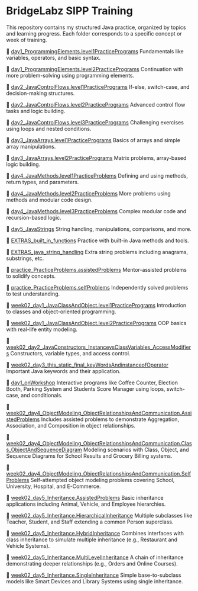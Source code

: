 # BridgeLabz SIPP Training

This repository contains my structured Java practice, organized by topics and learning progress. Each folder corresponds to a specific concept or week of training.

📁 [day1_ProgrammingElements.level1PracticePrograms](https://github.com/arpit1674/BridgeLabz-SIPP-Training/tree/main/src/day1_ProgrammingElements/level1PracticePrograms)
Fundamentals like variables, operators, and basic syntax.

📁 [day1_ProgrammingElements.level2PracticePrograms](https://github.com/arpit1674/BridgeLabz-SIPP-Training/tree/main/src/day1_ProgrammingElements/level2PracticePrograms)
Continuation with more problem-solving using programming elements.

📁 [day2_JavaControlFlows.level1PracticePrograms](https://github.com/arpit1674/BridgeLabz-SIPP-Training/tree/main/src/day2_JavaControlFlows/level1PracticePrograms)
If-else, switch-case, and decision-making structures.

📁 [day2_JavaControlFlows.level2PracticePrograms](https://github.com/arpit1674/BridgeLabz-SIPP-Training/tree/main/src/day2_JavaControlFlows/level2PracticePrograms)
Advanced control flow tasks and logic building.

📁 [day2_JavaControlFlows.level3PracticePrograms](https://github.com/arpit1674/BridgeLabz-SIPP-Training/tree/main/src/day2_JavaControlFlows/level3PracticePrograms)
Challenging exercises using loops and nested conditions.

📁 [day3_JavaArrays.level1PracticePrograms](https://github.com/arpit1674/BridgeLabz-SIPP-Training/tree/main/src/day3_JavaArrays/level1PracticePrograms)
Basics of arrays and simple array manipulations.

📁 [day3_JavaArrays.level2PracticePrograms](https://github.com/arpit1674/BridgeLabz-SIPP-Training/tree/main/src/day3_JavaArrays/level2PracticePrograms)
Matrix problems, array-based logic building.

📁 [day4_JavaMethods.level1PracticeProblems](https://github.com/arpit1674/BridgeLabz-SIPP-Training/tree/main/src/day4_JavaMethods/level1PracticeProblems)
Defining and using methods, return types, and parameters.

📁 [day4_JavaMethods.level2PracticeProblems](https://github.com/arpit1674/BridgeLabz-SIPP-Training/tree/main/src/day4_JavaMethods/level2PracticeProblems)
More problems using methods and modular code design.

📁 [day4_JavaMethods.level3PracticeProblems](https://github.com/arpit1674/BridgeLabz-SIPP-Training/tree/main/src/day4_JavaMethods/level3PracticeProblems)
Complex modular code and recursion-based logic.

📁 [day5_JavaStrings](https://github.com/arpit1674/BridgeLabz-SIPP-Training/tree/main/src/day5_JavaStrings)
String handling, manipulations, comparisons, and more.

📁 [EXTRAS_built_in_functions](https://github.com/arpit1674/BridgeLabz-SIPP-Training/tree/main/src/EXTRAS_built_in_functions)
Practice with built-in Java methods and tools.

📁 [EXTRAS_java_string_handling](https://github.com/arpit1674/BridgeLabz-SIPP-Training/tree/main/src/EXTRAS_java_string_handling)
Extra string problems including anagrams, substrings, etc.

📁 [practice_PracticeProblems.assistedProblems](https://github.com/arpit1674/BridgeLabz-SIPP-Training/tree/main/src/practice_PracticeProblems/assistedProblems)
Mentor-assisted problems to solidify concepts.

📁 [practice_PracticeProblems.selfProblems](https://github.com/arpit1674/BridgeLabz-SIPP-Training/tree/main/src/practice_PracticeProblems/selfProblems)
Independently solved problems to test understanding.

📁 [week02_day1_JavaClassAndObject.level1PracticePrograms](https://github.com/arpit1674/BridgeLabz-SIPP-Training/tree/main/src/week02_day1_JavaClassAndObject/level1PracticePrograms)
Introduction to classes and object-oriented programming.

📁 [week02_day1_JavaClassAndObject.level2PracticePrograms](https://github.com/arpit1674/BridgeLabz-SIPP-Training/tree/main/src/week02_day1_JavaClassAndObject/level2PracticePrograms)
OOP basics with real-life entity modeling.

📁 [week02_day2_JavaConstructors_InstancevsClassVariables_AccessModifiers](https://github.com/arpit1674/BridgeLabz-SIPP-Training/tree/main/src/week02_day2_JavaConstructors_InstancevsClassVariables_AccessModifiers)
Constructors, variable types, and access control.

📁 [week02_day3_this_static_final_keyWordsAndinstanceofOperator](https://github.com/arpit1674/BridgeLabz-SIPP-Training/tree/main/src/week02_day3_this_static_final_keyWordsAndinstanceofOperator)
Important Java keywords and their application.

📁 [day1_onWorkshop](https://github.com/arpit1674/BridgeLabz-SIPP-Training/tree/Workshop/src/day1_onWorkshop)
Interactive programs like Coffee Counter, Election Booth, Parking System and Students Score Manager using loops, switch-case, and conditionals.

📁 [week02_day4_ObjectModeling_ObjectRelationshipsAndCommunication.AssistedProblems](https://github.com/arpit1674/BridgeLabz-SIPP-Training/tree/main/src/week02_day4_ObjectModeling_ObjectRelationshipsAndCommunication/AssistedProblems)
Includes assisted problems to demonstrate Aggregation, Association, and Composition in object relationships.

📁 [week02_day4_ObjectModeling_ObjectRelationshipsAndCommunication.Class_ObjectAndSequenceDiagram](https://github.com/arpit1674/BridgeLabz-SIPP-Training/tree/main/src/week02_day4_ObjectModeling_ObjectRelationshipsAndCommunication/Class_ObjectAndSequenceDiagram)
Modeling scenarios with Class, Object, and Sequence Diagrams for School Results and Grocery Billing systems.

📁 [week02_day4_ObjectModeling_ObjectRelationshipsAndCommunication.SelfProblems](https://github.com/arpit1674/BridgeLabz-SIPP-Training/tree/main/src/week02_day4_ObjectModeling_ObjectRelationshipsAndCommunication/SelfProblems)
Self-attempted object modeling problems covering School, University, Hospital, and E-Commerce.

📁 [week02_day5_Inheritance.AssistedProblems](https://github.com/arpit1674/BridgeLabz-SIPP-Training/tree/main/src/week02_day5_Inheritance/AssistedProblems)
Basic inheritance applications including Animal, Vehicle, and Employee hierarchies.

📁 [week02_day5_Inheritance.HierarchicalInheritance](https://github.com/arpit1674/BridgeLabz-SIPP-Training/tree/main/src/week02_day5_Inheritance/HierarchicalInheritance)
Multiple subclasses like Teacher, Student, and Staff extending a common Person superclass.

📁 [week02_day5_Inheritance.HybridInheritance](https://github.com/arpit1674/BridgeLabz-SIPP-Training/tree/main/src/week02_day5_Inheritance/HybridInheritance)
Combines interfaces with class inheritance to simulate multiple inheritance (e.g., Restaurant and Vehicle Systems).

📁 [week02_day5_Inheritance.MultiLevelInheritance](https://github.com/arpit1674/BridgeLabz-SIPP-Training/tree/main/src/week02_day5_Inheritance/MultiLevelInheritance)
A chain of inheritance demonstrating deeper relationships (e.g., Orders and Online Courses).

📁 [week02_day5_Inheritance.SingleInheritance](https://github.com/arpit1674/BridgeLabz-SIPP-Training/tree/main/src/week02_day5_Inheritance/SingleInheritance)
Simple base-to-subclass models like Smart Devices and Library Systems using single inheritance.


